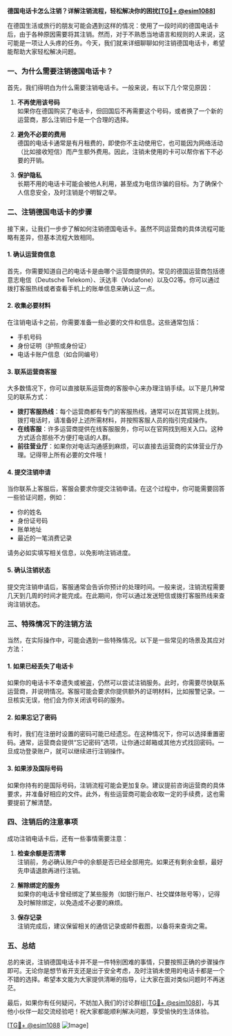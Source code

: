 **德国电话卡怎么注销？详解注销流程，轻松解决你的困扰[[TG💪+ @esim1088](https://t.me/s/esim1088)]**

在德国生活或旅行的朋友可能会遇到这样的情况：使用了一段时间的德国电话卡后，由于各种原因需要将其注销。然而，对于不熟悉当地语言和规则的人来说，这可能是一项让人头疼的任务。今天，我们就来详细聊聊如何注销德国电话卡，希望能帮助大家轻松解决问题。

### 一、为什么需要注销德国电话卡？

首先，我们得明白为什么需要注销电话卡。一般来说，有以下几个常见原因：

1. **不再使用该号码**  
   如果你在德国购买了电话卡，但回国后不再需要这个号码，或者换了一个新的运营商，那么注销旧卡是一个合理的选择。
   
2. **避免不必要的费用**  
   德国的电话卡通常是有月租费的，即使你不主动使用它，也可能因为网络活动（比如接收短信）而产生额外费用。因此，注销未使用的卡可以帮你省下不必要的开销。

3. **保护隐私**  
   长期不用的电话卡可能会被他人利用，甚至成为电信诈骗的目标。为了确保个人信息安全，及时注销是个明智之举。

### 二、注销德国电话卡的步骤

接下来，让我们一步步了解如何注销德国电话卡。虽然不同运营商的具体流程可能略有差异，但基本流程大致相同。

#### 1. 确认运营商信息
首先，你需要知道自己的电话卡是由哪个运营商提供的。常见的德国运营商包括德意志电信（Deutsche Telekom）、沃达丰（Vodafone）以及O2等。你可以通过拨打客服热线或者查看手机上的账单信息来确认这一点。

#### 2. 收集必要材料
在注销电话卡之前，你需要准备一些必要的文件和信息。这些通常包括：
- 手机号码
- 身份证明（护照或身份证）
- 电话卡账户信息（如合同编号）

#### 3. 联系运营商客服
大多数情况下，你可以直接联系运营商的客服中心来办理注销手续。以下是几种常见的联系方式：
- **拨打客服热线**：每个运营商都有专门的客服热线，通常可以在其官网上找到。拨打电话时，请准备好上述所需材料，并按照客服人员的指引完成操作。
- **在线客服**：许多运营商提供在线客服服务，你可以在官网找到相关入口。这种方式适合那些不方便打电话的人群。
- **前往营业厅**：如果你对电话沟通感到麻烦，可以直接去运营商的实体营业厅办理。记得带上所有必要的文件哦！

#### 4. 提交注销申请
当你联系上客服后，客服会要求你提交注销申请。在这个过程中，你可能需要回答一些验证问题，例如：
- 你的姓名
- 身份证号码
- 账单地址
- 最近的一笔消费记录

请务必如实填写相关信息，以免影响注销进度。

#### 5. 确认注销状态
提交完注销申请后，客服通常会告诉你预计的处理时间。一般来说，注销流程需要几天到几周的时间才能完成。在此期间，你可以通过发送短信或拨打客服热线来查询注销状态。

### 三、特殊情况下的注销方法

当然，在实际操作中，可能会遇到一些特殊情况。以下是一些常见的场景及其应对方法：

#### 1. 如果已经丢失了电话卡
如果你的电话卡不幸遗失或被盗，仍然可以尝试注销服务。此时，你需要尽快联系运营商，并说明情况。客服可能会要求你提供额外的证明材料，比如报警记录。一旦核实无误，他们会为你关闭该号码的服务。

#### 2. 如果忘记了密码
有时，我们在注册时设置的密码可能已经遗忘。在这种情况下，你可以选择重置密码。通常，运营商会提供“忘记密码”选项，让你通过邮箱或其他方式找回密码。一旦成功登录账户，就可以继续进行注销操作。

#### 3. 如果涉及国际号码
如果你持有的是国际号码，注销流程可能会更加复杂。建议提前咨询运营商的具体要求，并准备好相应的文件。此外，有些运营商可能会收取一定的手续费，这也需要提前了解清楚。

### 四、注销后的注意事项

成功注销电话卡后，还有一些事情需要注意：

1. **检查余额是否清零**  
   注销前，务必确认账户中的余额是否已经全部用完。如果还有剩余金额，最好先申请退款再进行注销。

2. **解除绑定的服务**  
   如果你的电话卡曾经绑定了某些服务（如银行账户、社交媒体账号等），记得及时解除绑定，以免造成不必要的麻烦。

3. **保存记录**  
   注销完成后，建议保留相关的通信记录或邮件截图，以备将来查询之需。

### 五、总结

总的来说，注销德国电话卡并不是一件特别困难的事情，只要按照正确的步骤操作即可。无论你是想节省开支还是出于安全考虑，及时注销未使用的电话卡都是一个不错的选择。希望本文能为大家提供清晰的指导，让大家在面对类似问题时不再迷茫。

最后，如果你有任何疑问，不妨加入我们的讨论群组[[TG💪+ @esim1088](https://t.me/s/esim1088)]，与其他小伙伴一起交流经验吧！祝大家都能顺利解决问题，享受愉快的生活体验。

[[TG💪+ @esim1088](https://t.me/s/esim1088) ![Image](https://i.postimg.cc/4NQfJmqS/Snipaste-2025-05-13-00-14-12.png)]